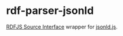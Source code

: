 # rdf-parser-jsonld

[RDFJS Source Interface](https://github.com/rdfjs/representation-task-force/) wrapper for [jsonld.js](https://github.com/digitalbazaar/jsonld.js).
